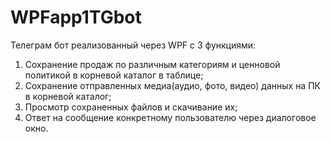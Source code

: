 # WPFapp1TGbot
Телеграм бот реализованный через WPF с 3 функциями:
1. Сохранение продаж по различным категориям и ценновой политикой в корневой каталог в таблице;
2. Сохранение отправленных медиа(аудио, фото, видео) данных на ПК в корневой каталог;
3. Просмотр сохраненных файлов и скачивание их;
4. Ответ на сообщение конкретному пользователю через диалоговое окно.
